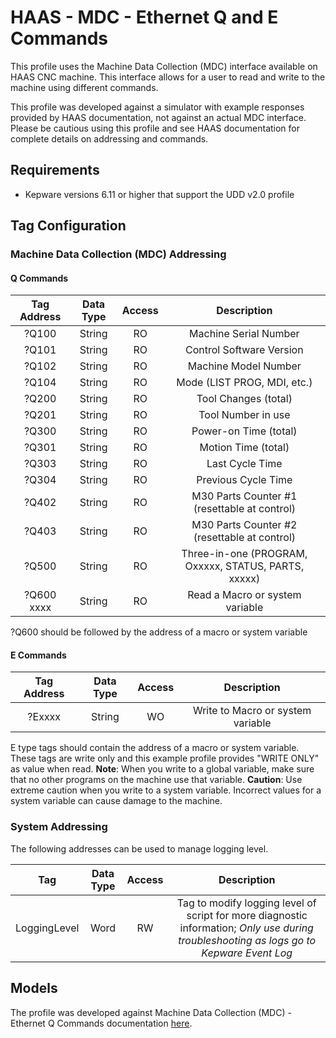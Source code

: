 # HAAS - MDC - Ethernet Q and E Commands

This profile uses the Machine Data Collection (MDC) interface available on HAAS CNC machine. This interface allows for a user to read and write to the machine using different commands.

This profile was developed against a simulator with example responses provided by HAAS documentation, not against an actual MDC interface. Please be cautious using this profile and see HAAS documentation for complete details on addressing and commands.

## Requirements

- Kepware versions 6.11 or higher that support the UDD v2.0 profile

## Tag Configuration

### Machine Data Collection (MDC) Addressing

#### Q Commands

|Tag Address|Data Type|Access|Description|
| :----------:  | :----------:  | :----------:  | :----------:  |
|?Q100          |String         |RO             |Machine Serial Number|
|?Q101          |String         |RO             |Control Software Version|
|?Q102          |String         |RO             |Machine Model Number|
|?Q104          |String         |RO             |Mode (LIST PROG, MDI, etc.)|
|?Q200          |String         |RO             |Tool Changes (total)|
|?Q201          |String         |RO             |Tool Number in use|
|?Q300          |String         |RO             |Power-on Time (total)|
|?Q301          |String         |RO             |Motion Time (total)|
|?Q303          |String         |RO             |Last Cycle Time|
|?Q304          |String         |RO             |Previous Cycle Time|
|?Q402          |String         |RO             |M30 Parts Counter #1 (resettable at control)|
|?Q403          |String         |RO             |M30 Parts Counter #2 (resettable at control)|
|?Q500          |String         |RO             |Three-in-one (PROGRAM, Oxxxxx, STATUS, PARTS, xxxxx)|
|?Q600 xxxx     |String         |RO             |Read a Macro or system variable|

?Q600 should be followed by the address of a macro or system variable

#### E Commands

|Tag Address|Data Type|Access|Description|
| :----------:  | :----------:  | :----------:  | :----------:  |
|?Exxxx         |String         |WO             |Write to Macro or system variable|

E type tags should contain the address of a macro or system variable. These tags are write only and this example profile provides "WRITE ONLY" as value when read.
**Note**: When you write to a global variable, make sure that no other programs on the machine use that variable.
**Caution**: Use extreme caution when you write to a system variable. Incorrect values for a system variable can cause damage to the machine.

### System Addressing

The following addresses can be used to manage logging level.

|Tag|Data Type| Access |Description|
| :----------:  | :----------:  | :----------:  |:----------:  |
|LoggingLevel|Word|RW|Tag to modify logging level of script for more diagnostic information; *Only use during troubleshooting as logs go to Kepware Event Log*|

## Models

The profile was developed against Machine Data Collection (MDC) - Ethernet Q Commands documentation [here](https://www.haascnc.com/service/troubleshooting-and-how-to/how-to/machine-data-collection---ngc.html).
